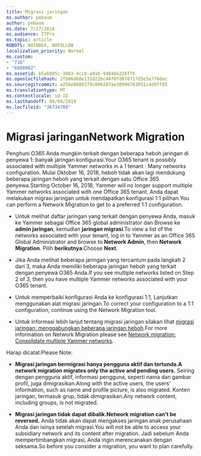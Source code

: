 ```yaml
---
title: Migrasi jaringan
ms.author: pebaum
author: pebaum
ms.date: 7/27/2018
ms.audience: ITPro
ms.topic: article
ROBOTS: NOINDEX, NOFOLLOW
localization_priority: Normal
ms.custom:
- "716"
- "6000002"
ms.assetid: b5ab885c-3803-4cc8-adab-94848e226ffb
ms.openlocfilehash: 2fb66d68e131d22bc44f0fd878717d5e5e776dac
ms.sourcegitcommit: a256e8680379c006287ae30996763051c4d9ff85
ms.translationtype: MT
ms.contentlocale: id-ID
ms.lasthandoff: 09/04/2019
ms.locfileid: "36734708"
---
```

# <a name="network-migration"></a><span data-ttu-id="a3467-102">Migrasi jaringan</span><span class="sxs-lookup"><span data-stu-id="a3467-102">Network Migration</span></span>

<span data-ttu-id="a3467-103">Penghuni O365 Anda mungkin terkait dengan beberapa heboh jaringan di penyewa 1: banyak jaringan konfigurasi.</span><span class="sxs-lookup"><span data-stu-id="a3467-103">Your O365 tenant is possibly associated with multiple Yammer networks in a 1 tenant : Many networks configuration.</span></span> <span data-ttu-id="a3467-104">Mulai Oktober 16, 2018, heboh tidak akan lagi mendukung beberapa jaringan heboh yang terkait dengan satu Office 365 penyewa.</span><span class="sxs-lookup"><span data-stu-id="a3467-104">Starting October 16, 2018, Yammer will no longer support multiple Yammer networks associated with one Office 365 tenant.</span></span> <span data-ttu-id="a3467-105">Anda dapat melakukan migrasi jaringan untuk mendapatkan konfigurasi 1:1 pilihan.</span><span class="sxs-lookup"><span data-stu-id="a3467-105">You can perform a Network Migration to get to a preferred 1:1 configuration.</span></span>
  
- <span data-ttu-id="a3467-106">Untuk melihat daftar jaringan yang terkait dengan penyewa Anda, masuk ke Yammer sebagai Office 365 global administrator dan Browse ke **admin jaringan**, kemudian **jaringan migrasi**.</span><span class="sxs-lookup"><span data-stu-id="a3467-106">To view a list of the networks associated with your tenant, log in to Yammer as an Office 365 Global Administrator and browse to **Network Admin**, then **Network Migration**.</span></span> <span data-ttu-id="a3467-107">Pilih **berikutnya**.</span><span class="sxs-lookup"><span data-stu-id="a3467-107">Choose **Next**.</span></span>

- <span data-ttu-id="a3467-108">Jika Anda melihat beberapa jaringan yang tercantum pada langkah 2 dari 3, maka Anda memiliki beberapa jaringan heboh yang terkait dengan penyewa O365 Anda.</span><span class="sxs-lookup"><span data-stu-id="a3467-108">If you see multiple networks listed on Step 2 of 3, then you have multiple Yammer networks associated with your O365 tenant.</span></span>

- <span data-ttu-id="a3467-109">Untuk memperbaiki konfigurasi Anda ke konfigurasi 1:1, Lanjutkan menggunakan alat migrasi jaringan.</span><span class="sxs-lookup"><span data-stu-id="a3467-109">To correct your configuration to a 1:1 configuration, continue using the Network Migration tool.</span></span>

- <span data-ttu-id="a3467-110">Untuk informasi lebih lanjut tentang migrasi jaringan silakan lihat [migrasi jaringan: menggabungkan beberapa jaringan heboh](https://docs.microsoft.com/yammer/configure-your-yammer-network/consolidate-multiple-yammer-networks).</span><span class="sxs-lookup"><span data-stu-id="a3467-110">For more information on Network Migration please see [Network migration: Consolidate multiple Yammer networks](https://docs.microsoft.com/yammer/configure-your-yammer-network/consolidate-multiple-yammer-networks).</span></span>

<span data-ttu-id="a3467-111">Harap dicatat:</span><span class="sxs-lookup"><span data-stu-id="a3467-111">Please Note:</span></span>
  
- <span data-ttu-id="a3467-112">**Migrasi jaringan bermigrasi hanya pengguna aktif dan tertunda.**</span><span class="sxs-lookup"><span data-stu-id="a3467-112">**A network migration migrates only the active and pending users.**</span></span> <span data-ttu-id="a3467-113">Seiring dengan pengguna aktif, informasi pengguna, seperti nama dan gambar profil, juga dimigrasikan.</span><span class="sxs-lookup"><span data-stu-id="a3467-113">Along with the active users, the users' information, such as name and profile picture, is also migrated.</span></span> <span data-ttu-id="a3467-114">Konten jaringan, termasuk grup, tidak dimigrasikan.</span><span class="sxs-lookup"><span data-stu-id="a3467-114">Any network content, including groups, is not migrated.</span></span>

- <span data-ttu-id="a3467-115">**Migrasi jaringan tidak dapat dibalik.**</span><span class="sxs-lookup"><span data-stu-id="a3467-115">**Network migration can't be reversed.**</span></span> <span data-ttu-id="a3467-116">Anda tidak akan dapat mengakses jaringan anak perusahaan Anda dan isinya setelah migrasi.</span><span class="sxs-lookup"><span data-stu-id="a3467-116">You will not be able to access your subsidiary network and its content after migration.</span></span> <span data-ttu-id="a3467-117">Jadi sebelum Anda mempertimbangkan migrasi, Anda ingin merencanakan dengan seksama.</span><span class="sxs-lookup"><span data-stu-id="a3467-117">So before you consider a migration, you want to plan carefully.</span></span>
